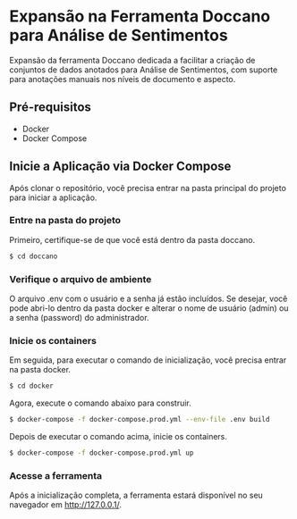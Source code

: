 # Expansão na Ferramenta Doccano para Análise de Sentimentos

Expansão da ferramenta Doccano dedicada a facilitar a criação de conjuntos de dados anotados para Análise de Sentimentos, com suporte para anotações manuais nos níveis de documento e aspecto.

## Pré-requisitos

- Docker
- Docker Compose

## Inicie a Aplicação via Docker Compose

Após clonar o repositório, você precisa entrar na pasta principal do projeto para iniciar a aplicação.

### Entre na pasta do projeto

Primeiro, certifique-se de que você está dentro da pasta doccano.

```bash
$ cd doccano
```

### Verifique o arquivo de ambiente

O arquivo .env com o usuário e a senha já estão incluídos. Se desejar, você pode abri-lo dentro da pasta docker e alterar o nome de usuário (admin) ou a senha (password) do administrador.

### Inicie os containers

Em seguida, para executar o comando de inicialização, você precisa entrar na pasta docker.

```bash
$ cd docker
```

Agora, execute o comando abaixo para construir.

```bash
$ docker-compose -f docker-compose.prod.yml --env-file .env build
```

Depois de executar o comando acima, inicie os containers.

```bash
$ docker-compose -f docker-compose.prod.yml up
```

### Acesse a ferramenta

Após a inicialização completa, a ferramenta estará disponível no seu navegador em http://127.0.0.1/.